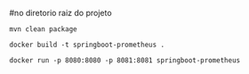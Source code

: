 #no diretorio raiz do projeto

	mvn clean package
	
	docker build -t springboot-prometheus .
	
	docker run -p 8080:8080 -p 8081:8081 springboot-prometheus
	